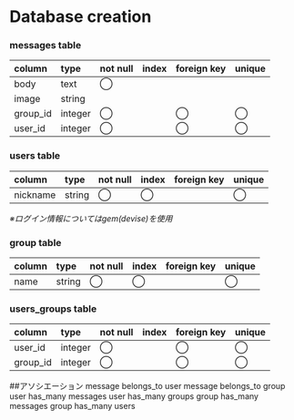 # Database creation

### messages table
| column | type   |not null|index|foreign key|unique|
|:-------|:-------|:-------|:-------|:-------|:-------|
|body    |text    |◯       |        |        |        |
|image   |string  |        |        |        |        |
|group_id|integer |◯       |        |◯       |◯       |
|user_id |integer |◯       |        |◯       |◯       |

### users table
| column | type   |not null|index|foreign key|unique|
|:-------|:-------|:-------|:-------|:-------|:-------|
|nickname|string  |◯       |◯       |        |◯       |

*※ログイン情報についてはgem(devise)を使用*

### group table
| column | type   |not null|index|foreign key|unique|
|:-------|:-------|:-------|:-------|:-------|:-------|
|name    |string  |◯       |◯       |        |◯       |

### users_groups table
| column | type   |not null|index|foreign key|unique|
|:-------|:-------|:-------|:-------|:-------|:-------|
|user_id |integer |◯       |        |◯       |◯       |
|group_id|integer |◯       |        |◯       |◯       |

##アソシエーション
message belongs_to user
message belongs_to group
user has_many messages
user has_many groups
group has_many messages
group has_many users
